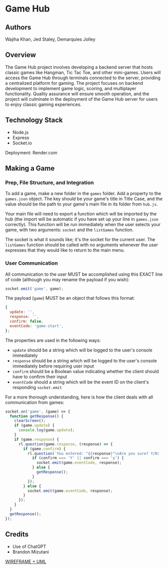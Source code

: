 # Game Hub

## Authors

Wajiha Khan, Jed Staley, Demarquies Jolley

## Overview

The Game Hub project involves developing a backend server that hosts classic games like Hangman, Tic Tac Toe, and other mini-games. Users will access the Game Hub through terminals connected to the server, providing a centralized platform for gaming. The project focuses on backend development to implement game logic, scoring, and multiplayer functionality. Quality assurance will ensure smooth operation, and the project will culminate in the deployment of the Game Hub server for users to enjoy classic gaming experiences.

## Technology Stack

- Node.js
- Express
- Socket.io

Deployment: Render.com

## Making a Game

### Prep, File Structure, and Integration

To add a game, make a new folder in the `games` folder. Add a property to the `games.json` object. The key should be your game's title in Title Case, and the value should be the path to your game's main file in its folder from `hub.js`. 

Your main file will need to export a function which will be imported by the hub (the import will be automatic if you have set up your line in `games.json` correctly). This function will be run immediately when the user selects your game, with two arguments: `socket` and the `listGames` function. 

The socket is what it sounds like; it's the socket for the current user. The `listGames` function should be called with no arguments whenever the user expresses that they would like to return to the main menu.

### User Communication

All communication to the user MUST be accomplished using this EXACT line of code (although you may rename the payload if you wish): 

```javascript
socket.emit('game', game);
```

The payload (`game`) MUST be an object that follows this format:

```javascript
{
  update: '',
  response: '',
  confirm: false,
  eventCode: 'game-start',
};
```

The properties are used in the following ways:

  - `update` should be a string which will be logged to the user's console immediately
  - `response` should be a string which will be logged to the user's console immediately before requiring user input
  - `confirm` should be a Boolean value indicating whether the client should have to confirm their input
  - `eventCode` should a string which will be the event ID on the client's responding `socket.emit`

For a more thorough understanding, here is how the client deals with all communication from games:

```javascript
socket.on('game', (game) => {
  function getResponse() {
    clearScreen();
    if (game.update) {
      console.log(game.update);
    }
    if (game.response) {
      rl.question(game.response, (response) => {
        if (game.confirm) {
          rl.question(`You entered: "${response}"\nAre you sure? Y/N: `, (confirm) => {
            if (confirm === 'Y' || confirm === 'y') {
              socket.emit(game.eventCode, response);
            } else {
              getResponse();
            }
          });
        } else {
          socket.emit(game.eventCode, response);
        }
      });
    }
  }
  getResponse();
});
```

### 

## Credits

- Use of ChatGPT
- Brandon Mizutani

[WIREFRAME + UML](https://www.figma.com/board/r3QEX5DV1n9hy9tveqkuVb/Cloud-Game?node-id=0-1&t=HZrGRSTxIlQsR4XD-0)

